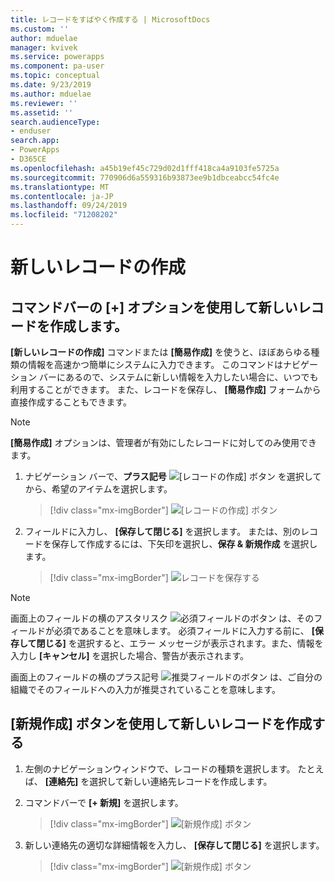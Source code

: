 ```yaml
---
title: レコードをすばやく作成する | MicrosoftDocs
ms.custom: ''
author: mduelae
manager: kvivek
ms.service: powerapps
ms.component: pa-user
ms.topic: conceptual
ms.date: 9/23/2019
ms.author: mduelae
ms.reviewer: ''
ms.assetid: ''
search.audienceType:
- enduser
search.app:
- PowerApps
- D365CE
ms.openlocfilehash: a45b19ef45c729d02d1fff418ca4a9103fe5725a
ms.sourcegitcommit: 770906d6a559316b93873ee9b1dbceabcc54fc4e
ms.translationtype: MT
ms.contentlocale: ja-JP
ms.lasthandoff: 09/24/2019
ms.locfileid: "71208202"
---
```

# <a name="create-a-new-record"></a>新しいレコードの作成

## <a name="create-a-new-record-using-the--option-on-the-command-bar"></a>コマンドバーの [+] オプションを使用して新しいレコードを作成します。

**[新しいレコードの作成]** コマンドまたは **[簡易作成]** を使うと、ほぼあらゆる種類の情報を高速かつ簡単にシステムに入力できます。 このコマンドはナビゲーション バーにあるので、システムに新しい情報を入力したい場合に、いつでも利用することができます。 また、レコードを保存し、 **[簡易作成]** フォームから直接作成することもできます。

> [!NOTE]
> **[簡易作成]** オプションは、管理者が有効にしたレコードに対してのみ使用できます。
    
1. ナビゲーション バーで、**プラス記号** ![[レコードの作成] ボタン](media/create-record-button.png "[レコードの作成] ボタン") を選択してから、希望のアイテムを選択します。  

    > [!div class="mx-imgBorder"] 
    > ![[レコードの作成] ボタン](media/newrecord1.png "[レコードの作成] ボタン")
  
2.  フィールドに入力し、 **[保存して閉じる]** を選択します。 または、別のレコードを保存して作成するには、下矢印を選択し、**保存 & 新規作成** を選択します。

     > [!div class="mx-imgBorder"] 
     > ![レコードを保存する](media/quick_create.png "レコードを保存する")
  
> [!NOTE]
> 画面上のフィールドの横のアスタリスク ![必須フィールドのボタン](media/required-field-button.png "必須フィールドのボタン") は、そのフィールドが必須であることを意味します。 必須フィールドに入力する前に、 **[保存して閉じる]** を選択すると、エラー メッセージが表示されます。また、情報を入力し **[キャンセル]** を選択した場合、警告が表示されます。
>   
> 画面上のフィールドの横のプラス記号 ![推奨フィールドのボタン](media/recommended-field-button.png "推奨フィールドのボタン") は、ご自分の組織でそのフィールドへの入力が推奨されていることを意味します。  


## <a name="create-a-new-record-using-the-new-button"></a>[新規作成] ボタンを使用して新しいレコードを作成する 

1. 左側のナビゲーションウィンドウで、レコードの種類を選択します。 たとえば、 **[連絡先]** を選択して新しい連絡先レコードを作成します。
2. コマンドバーで **[+ 新規]** を選択します。

    > [!div class="mx-imgBorder"] 
    > ![[新規作成] ボタン](media/newrecord2.png "[新規作成] ボタン")
  
3. 新しい連絡先の適切な詳細情報を入力し、 **[保存して閉じる]** を選択します。

    > [!div class="mx-imgBorder"] 
    > ![[新規作成] ボタン](media/newrecord3.png "[新規作成] ボタン")

    

